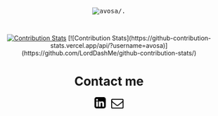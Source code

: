 <p align="center"><samp> <img src=https://komarev.com/ghpvc/?username=avosa alt=avosa/>.</samp> </p>

<br>

<p align='center'>
 <a href="https://github.com/avosa"><img src="https://github-contribution-stats.vercel.app/api/?username=avosa" alt="Contribution Stats"></a>
 [![Contribution Stats](https://github-contribution-stats.vercel.app/api/?username=avosa)](https://github.com/LordDashMe/github-contribution-stats/)
 </p>
 

<p align='center'>
<div align='center'>
 <h1> Contact me </h1>
 </div>
 <div align='center'>
<a href="https://www.linkedin.com/in/webster-avosa-6286a315b/"><img height="26" src="https://raw.githubusercontent.com/AntonioFalcao/AntonioFalcao/master/img/linkedin.png?raw=true"></a>&nbsp;&nbsp;
<a href="mailto:websterb17@gmail.com"><img height="22" src="https://raw.githubusercontent.com/AntonioFalcao/AntonioFalcao/master/img/mail.png?raw=true" alt=""></a>
</div>
</p>
